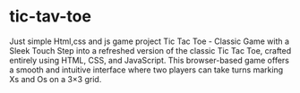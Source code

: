 # tic-tav-toe
Just simple Html,css and js game project
Tic Tac Toe - Classic Game with a Sleek Touch
Step into a refreshed version of the classic Tic Tac Toe, crafted entirely using HTML, CSS, and JavaScript. This browser-based game offers a smooth and intuitive interface where two players can take turns marking Xs and Os on a 3×3 grid.

